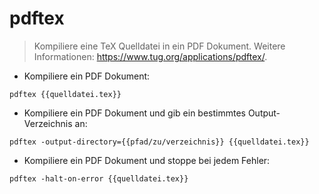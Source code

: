 # pdftex

> Kompiliere eine TeX Quelldatei in ein PDF Dokument.
> Weitere Informationen: <https://www.tug.org/applications/pdftex/>.

- Kompiliere ein PDF Dokument:

`pdftex {{quelldatei.tex}}`

- Kompiliere ein PDF Dokument und gib ein bestimmtes Output-Verzeichnis an:

`pdftex -output-directory={{pfad/zu/verzeichnis}} {{quelldatei.tex}}`

- Kompiliere ein PDF Dokument und stoppe bei jedem Fehler:

`pdftex -halt-on-error {{quelldatei.tex}}`
